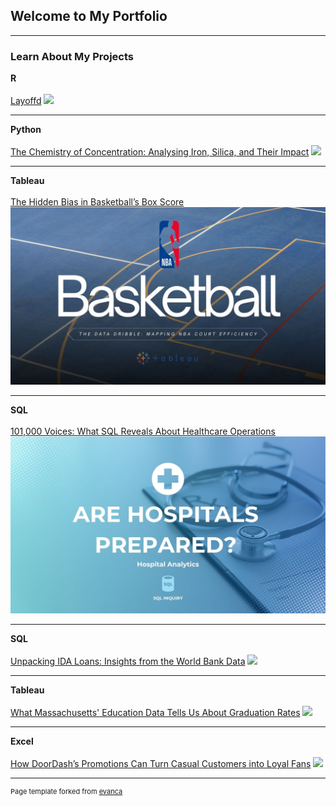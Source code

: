 ## Welcome to My Portfolio

---

### Learn About My Projects



**R**
 <br><br>
 [Layoffd](sample_page7.md)
<img src="images/Green and Orange Modern Bold Gradient Employee Training Presentation.jpg"/>

---

**Python**
 <br><br>
 [The Chemistry of Concentration: Analysing Iron, Silica, and Their Impact](sample_page6.md)
<img src="images/Yellow and Black Modern The Mining Industry Presentation (1).jpg"/>

---

**Tableau**
 <br><br>
[The Hidden Bias in Basketball’s Box Score](sample_page5.md)
<img src="images/Blue and White Modern Basketball Presentation.jpg"/>

---

**SQL**
 <br><br>
[101,000 Voices: What SQL Reveals About Healthcare Operations](sample_page4.md)
<img src="images/Blue and White Simple Modern Medical Presentation.jpg"/>

---

**SQL**
 <br><br>
[Unpacking IDA Loans: Insights from the World Bank Data](sample_page3.md)
<img src="images/Teal and White Modern Commercial Bank Company Profile Presentation.jpg"/>

---

**Tableau**
 <br><br>
[What Massachusetts' Education Data Tells Us About Graduation Rates](sample_page2.md)
<img src="images/Massachusetts.jpg"/>

---

**Excel**
 <br><br>
[How DoorDash’s Promotions Can Turn Casual Customers into Loyal Fans](sample_page.md)
<img src="images/Orange Cream MInimalist.jpg"/>







---
<p style="font-size:11px">Page template forked from <a href="https://github.com/evanca/quick-portfolio">evanca</a></p>
<!-- Remove above link if you don't want to attibute -->
